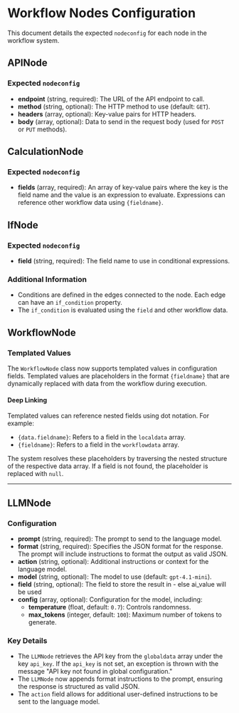 # Workflow Nodes Configuration

This document details the expected `nodeconfig` for each node in the workflow system.

## APINode

### Expected `nodeconfig`
- **endpoint** (string, required): The URL of the API endpoint to call.
- **method** (string, optional): The HTTP method to use (default: `GET`).
- **headers** (array, optional): Key-value pairs for HTTP headers.
- **body** (array, optional): Data to send in the request body (used for `POST` or `PUT` methods).

## CalculationNode

### Expected `nodeconfig`
- **fields** (array, required): An array of key-value pairs where the key is the field name and the value is an expression to evaluate. Expressions can reference other workflow data using `{fieldname}`.

## IfNode

### Expected `nodeconfig`
- **field** (string, required): The field name to use in conditional expressions.

### Additional Information
- Conditions are defined in the edges connected to the node. Each edge can have an `if_condition` property.
- The `if_condition` is evaluated using the `field` and other workflow data.

## WorkflowNode

### Templated Values

The `WorkflowNode` class now supports templated values in configuration fields. Templated values are placeholders in the format `{fieldname}` that are dynamically replaced with data from the workflow during execution. 

#### Deep Linking

Templated values can reference nested fields using dot notation. For example:

- `{data.fieldname}`: Refers to a field in the `localdata` array.
- `{fieldname}`: Refers to a field in the `workflowdata` array.

The system resolves these placeholders by traversing the nested structure of the respective data array. If a field is not found, the placeholder is replaced with `null`.

---

## LLMNode

### Configuration

- **prompt** (string, required): The prompt to send to the language model.
- **format** (string, required): Specifies the JSON format for the response. The prompt will include instructions to format the output as valid JSON.
- **action** (string, optional): Additional instructions or context for the language model.
- **model** (string, optional): The model to use (default: `gpt-4.1-mini`).
- **field** (string, optional): The field to store the result in - else ai_value will be used
- **config** (array, optional): Configuration for the model, including:
  - **temperature** (float, default: `0.7`): Controls randomness.
  - **max_tokens** (integer, default: `100`): Maximum number of tokens to generate.

### Key Details

- The `LLMNode` retrieves the API key from the `globaldata` array under the key `api_key`. If the `api_key` is not set, an exception is thrown with the message "API key not found in global configuration."
- The `LLMNode` now appends format instructions to the prompt, ensuring the response is structured as valid JSON.
- The `action` field allows for additional user-defined instructions to be sent to the language model.
